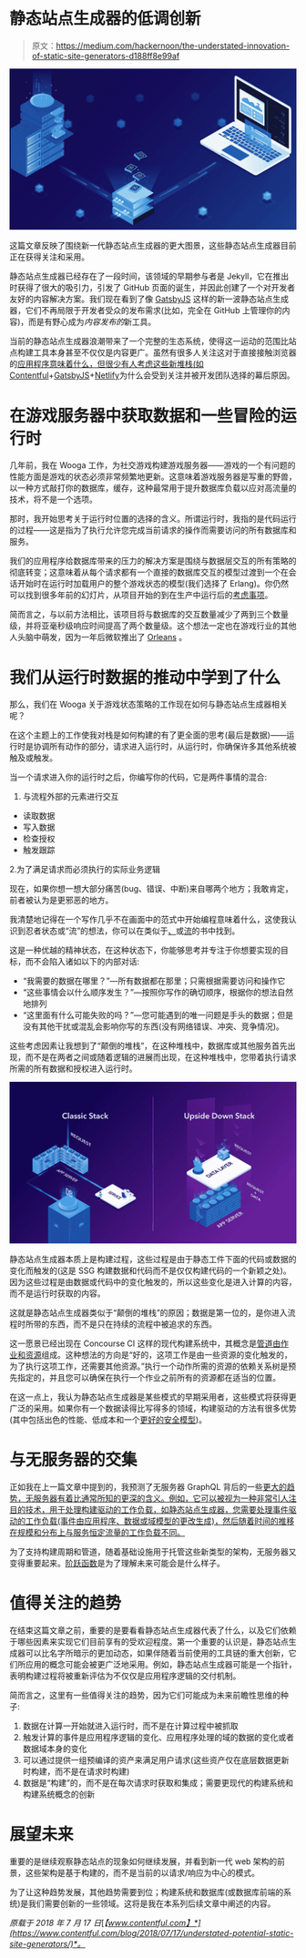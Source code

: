 # 静态站点生成器的低调创新

> 原文：<https://medium.com/hackernoon/the-understated-innovation-of-static-site-generators-d188ff8e99af>

![](img/53aff83b6f2c2e8881e4ccc3a88ab616.png)

这篇文章反映了围绕新一代静态站点生成器的更大图景，这些静态站点生成器目前正在获得关注和采用。

静态站点生成器已经存在了一段时间，该领域的早期参与者是 Jekyll，它在推出时获得了很大的吸引力，引发了 GitHub 页面的诞生，并因此创建了一个对开发者友好的内容解决方案。我们现在看到了像 [GatsbyJS](https://www.gatsbyjs.org/) 这样的新一波静态站点生成器，它们不再局限于开发者受众的发布需求(比如，完全在 GitHub 上管理你的内容)，而是有野心成为*内容发布的*新工具。

当前的静态站点生成器浪潮带来了一个完整的生态系统，使得这一运动的范围比站点构建工具本身甚至不仅仅是内容更广。虽然有很多人关注这对于直接接触浏览器的[应用程序意味着什么，但很少有人考虑这些新堆栈(如](https://www.contentful.com/blog/2018/04/11/new-era-static-sites-rise-future/?utm_campaign=innovation-ssg&utm_medium=referral&utm_source=medium&utm_content=innovation-ssg&utm_term=)[Contentful](https://www.contentful.com/?utm_campaign=innovation-ssg&utm_medium=referral&utm_source=medium&utm_content=innovation-ssg&utm_term=)+[GatsbyJS](https://www.gatsbyjs.org/)+[Netlify](https://www.netlify.com/)为什么会受到关注并被开发团队选择的幕后原因。

# 在游戏服务器中获取数据和一些冒险的运行时

几年前，我在 Wooga 工作，为社交游戏构建游戏服务器——游戏的一个有问题的性能方面是游戏的状态必须非常频繁地更新。这意味着游戏服务器是写重的野兽，以一种方式敲打你的数据库，缓存，这种最常用于提升数据库负载以应对高流量的技术，将不是一个选项。

那时，我开始思考关于运行时位置的选择的含义。所谓运行时，我指的是代码运行的过程——这是指为了执行允许您完成当前请求的操作而需要访问的所有数据库和服务。

我们的应用程序给数据库带来的压力的解决方案是围绕与数据层交互的所有策略的彻底转变；这意味着从每个请求都有一个直接的数据库交互的模型过渡到一个在会话开始时在运行时加载用户的整个游戏状态的模型(我们选择了 Erlang)。你仍然可以找到很多年前的幻灯片，从项目开始的到在生产中运行后的[考虑事项](https://www.slideshare.net/hungryblank/getting-real-with-erlang)。

简而言之，与以前方法相比，该项目将与数据库的交互数量减少了两到三个数量级，并将亚毫秒级响应时间提高了两个数量级。这个想法一定也在游戏行业的其他人头脑中萌发，因为一年后微软推出了 [Orleans](https://github.com/dotnet/orleans) 。

# 我们从运行时数据的推动中学到了什么

那么，我们在 Wooga 关于游戏状态策略的工作现在如何与静态站点生成器相关呢？

在这个主题上的工作使我对栈是如何构建的有了更全面的思考(最后是数据)——运行时是协调所有动作的部分，请求进入运行时，从运行时，你确保许多其他系统被触及或触发。

当一个请求进入你的运行时之后，你编写你的代码，它是两件事情的混合:

1.  与流程外部的元素进行交互

*   读取数据
*   写入数据
*   检查授权
*   触发跟踪

2.为了满足请求而必须执行的实际业务逻辑

现在，如果你想一想大部分痛苦(bug、错误、中断)来自哪两个地方；我敢肯定，前者被认为是更邪恶的地方。

我清楚地记得在一个写作几乎不在画面中的范式中开始编程意味着什么，这使我认识到忍者状态或“流”的想法，你可以在类似于[、](https://gettingthingsdone.com/)或[流](https://www.amazon.com/Flow-Psychology-Experience-Perennial-Classics/dp/0061339202)的书中找到。

这是一种优越的精神状态，在这种状态下，你能够思考并专注于你想要实现的目标，而不会陷入诸如以下的内部对话:

*   “我需要的数据在哪里？”—所有数据都在那里；只需根据需要访问和操作它
*   “这些事情会以什么顺序发生？”—按照你写作的确切顺序，根据你的想法自然地排列
*   “这里面有什么可能失败的吗？”—您可能遇到的唯一问题是手头的数据；但是没有其他干扰或混乱会影响你写的东西(没有网络错误、冲突、竞争情况)。

这些考虑因素让我想到了“颠倒的堆栈”，在这种堆栈中，数据库或其他服务首先出现，而不是在两者之间或随着逻辑的进展而出现，在这种堆栈中，您带着执行请求所需的所有数据和授权进入运行时。

![](img/a36b6750eaeae700d3bb13c28ebea323.png)

静态站点生成器本质上是构建过程，这些过程是由于静态工件下面的代码或数据的变化而触发的(这是 SSG 构建数据和代码而不是仅仅构建代码的一个新颖之处)。因为这些过程是由数据或代码中的变化触发的，所以这些变化是进入计算的内容，而不是运行时获取的内容。

这就是静态站点生成器类似于“颠倒的堆栈”的原因；数据是第一位的，是你进入流程时所带的东西，而不是只在持续的流程中被追求的东西。

这一愿景已经出现在 Concourse CI 这样的现代构建系统中，其概念是[管道由作业和资源](https://concourse-ci.org/pipelines.html)组成。这种想法的方向是“好的，这项工作是由一些资源的变化触发的，为了执行这项工作，还需要其他资源。”执行一个动作所需的资源的依赖关系树是预先指定的，并且您可以确保在执行一个作业之前所有的资源都在适当的位置。

在这一点上，我认为静态站点生成器是某些模式的早期采用者，这些模式将获得更广泛的采用。如果你有一个数据读得比写得多的领域，构建驱动的方法有很多优势(其中包括出色的性能、低成本和一个[更好的安全模型](https://www.contentful.com/blog/2018/03/16/reducing-the-attack-surface-with-static-sites/?utm_campaign=innovation-ssg&utm_medium=referral&utm_source=medium&utm_content=innovation-ssg&utm_term=))。

# 与无服务器的交集

正如我在上一篇文章中提到的，我预测了无服务器 GraphQL 背后的一些[更大的趋势，无服务器有着比通常所知的更深的含义。例如，它可以被视为一种非常引人注目的技术，用于处理构建驱动的工作负载，如静态站点生成器，您需要处理事件驱动的工作负载(事件由应用程序、数据或域模型的更改生成)，然后随着时间的推移在规模和分布上与服务恒定流量的工作负载不同。](https://www.contentful.com/blog/2018/04/05/graphql-and-serverless-where-cloud-computing-is-heading/?utm_campaign=innovation-ssg&utm_medium=referral&utm_source=medium&utm_content=innovation-ssg&utm_term=)

为了支持构建周期和管道，随着基础设施用于托管这些新类型的架构，无服务器又变得重要起来。[阶跃函数](https://aws.amazon.com/step-functions/)是为了理解未来可能会是什么样子。

# 值得关注的趋势

在结束这篇文章之前，重要的是要看看静态站点生成器代表了什么，以及它们依赖于哪些因素来实现它们目前享有的受欢迎程度。第一个重要的认识是，静态站点生成器可以比名字所暗示的更加动态，如果伴随着当前使用的工具链的重大创新，它们所应用的概念可能会被更广泛地采用。例如，静态站点生成器可能是一个指针，表明构建过程将被重新评估为不仅仅是应用程序逻辑的交付机制。

简而言之，这里有一些值得关注的趋势，因为它们可能成为未来前瞻性思维的种子:

1.  数据在计算一开始就进入运行时，而不是在计算过程中被抓取
2.  触发计算的事件是应用程序逻辑的变化、应用程序处理的域的数据的变化或者数据域本身的变化
3.  可以通过提供一组预编译的资产来满足用户请求(这些资产仅在底层数据更新时构建，而不是在请求时构建)
4.  数据是“构建”的，而不是在每次请求时获取和集成；需要更现代的构建系统和构建系统概念的创新

# 展望未来

重要的是继续观察静态站点的现象如何继续发展，并看到新一代 web 架构的前景，这些架构是基于构建的，而不是当前的以请求/响应为中心的模式。

为了让这种趋势发展，其他趋势需要到位；构建系统和数据库(或数据库前端的系统)是我们需要创新的一些领域。这将是我在本系列后续文章中阐述的内容。

*原载于 2018 年 7 月 17 日*[*【www.contentful.com】*](https://www.contentful.com/blog/2018/07/17/understated-potential-static-site-generators/)*。*